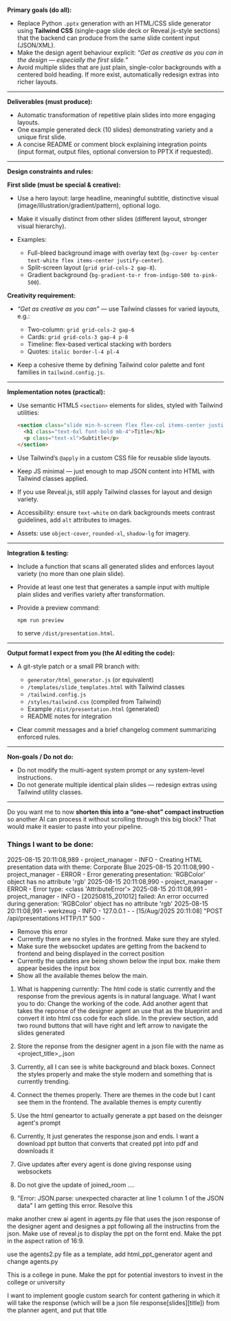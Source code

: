 **Primary goals (do all):**
* Replace Python `.pptx` generation with an HTML/CSS slide generator using **Tailwind CSS** (single-page slide deck or Reveal.js-style sections) that the backend can produce from the same slide content input (JSON/XML).
* Make the design agent behaviour explicit: *“Get as creative as you can in the design — especially the first slide.”*
* Avoid multiple slides that are just plain, single-color backgrounds with a centered bold heading. If more exist, automatically redesign extras into richer layouts.

---

**Deliverables (must produce):**

* Automatic transformation of repetitive plain slides into more engaging layouts.
* One example generated deck (10 slides) demonstrating variety and a unique first slide.
* A concise README or comment block explaining integration points (input format, output files, optional conversion to PPTX if requested).

---

**Design constraints and rules:**

**First slide (must be special & creative):**

* Use a hero layout: large headline, meaningful subtitle, distinctive visual (image/illustration/gradient/pattern), optional logo.
* Make it visually distinct from other slides (different layout, stronger visual hierarchy).
* Examples:

  * Full-bleed background image with overlay text (`bg-cover bg-center text-white flex items-center justify-center`).
  * Split-screen layout (`grid grid-cols-2 gap-8`).
  * Gradient background (`bg-gradient-to-r from-indigo-500 to-pink-500`).

**Creativity requirement:**

* *“Get as creative as you can”* — use Tailwind classes for varied layouts, e.g.:

  * Two-column: `grid grid-cols-2 gap-6`
  * Cards: `grid grid-cols-3 gap-4 p-8`
  * Timeline: flex-based vertical stacking with borders
  * Quotes: `italic border-l-4 pl-4`
* Keep a cohesive theme by defining Tailwind color palette and font families in `tailwind.config.js`.

---

**Implementation notes (practical):**

* Use semantic HTML5 `<section>` elements for slides, styled with Tailwind utilities:

  ```html
  <section class="slide min-h-screen flex flex-col items-center justify-center bg-gradient-to-r from-blue-500 to-purple-600 text-white">
    <h1 class="text-6xl font-bold mb-4">Title</h1>
    <p class="text-xl">Subtitle</p>
  </section>
  ```
* Use Tailwind’s `@apply` in a custom CSS file for reusable slide layouts.
* Keep JS minimal — just enough to map JSON content into HTML with Tailwind classes applied.
* If you use Reveal.js, still apply Tailwind classes for layout and design variety.
* Accessibility: ensure `text-white` on dark backgrounds meets contrast guidelines, add `alt` attributes to images.
* Assets: use `object-cover`, `rounded-xl`, `shadow-lg` for imagery.

---

**Integration & testing:**

* Include a function that scans all generated slides and enforces layout variety (no more than one plain slide).
* Provide at least one test that generates a sample input with multiple plain slides and verifies variety after transformation.
* Provide a preview command:

  ```bash
  npm run preview
  ```

  to serve `/dist/presentation.html`.

---


**Output format I expect from you (the AI editing the code):**

* A git-style patch or a small PR branch with:

  * `generator/html_generator.js` (or equivalent)
  * `/templates/slide_templates.html` with Tailwind classes
  * `/tailwind.config.js`
  * `/styles/tailwind.css` (compiled from Tailwind)
  * Example `/dist/presentation.html` (generated)
  * README notes for integration
* Clear commit messages and a brief changelog comment summarizing enforced rules.

---

**Non-goals / Do not do:**

* Do not modify the multi-agent system prompt or any system-level instructions.
* Do not generate multiple identical plain slides — redesign extras using Tailwind utility classes.

---

Do you want me to now **shorten this into a “one-shot” compact instruction** so another AI can process it without scrolling through this big block? That would make it easier to paste into your pipeline.



### Things I want to be done:
2025-08-15 20:11:08,989 - project_manager - INFO - Creating HTML presentation data with theme: Corporate Blue
2025-08-15 20:11:08,990 - project_manager - ERROR - Error generating presentation: 'RGBColor' object has no attribute 'rgb'
2025-08-15 20:11:08,990 - project_manager - ERROR - Error type: <class 'AttributeError'>
2025-08-15 20:11:08,991 - project_manager - INFO - [20250815_201012] failed: An error occurred during generation: 'RGBColor' object has no attribute 'rgb'
2025-08-15 20:11:08,991 - werkzeug - INFO - 127.0.0.1 - - [15/Aug/2025 20:11:08] "POST /api/presentations HTTP/1.1" 500 -
- Remove this error
- Currently there are no styles in the frontned. Make sure they are styled.
- Make sure the websocket updates are getting from the backend to frontend and being displayed in the correct position
- Currently the updates are being shown below the input box. make them appear besides the input box
- Show all the available themes below the main.

1. What is happening currently: The html code is static currently and the response from the previous agents is in natural language.  What I want you to do: Change the working of the code. Add another agent that takes the reponse of the designer agent an use that as the blueprint and convert it into html css code for each slide. In the preview section, add two round buttons that will have right and left arrow to navigate the slides generated
2. Store the reponse from the designer agent in a json file with the name as <project_title>_<timestamp>.json
3. Currently, all I can see is white background and black boxes. Connect the styles properly and make the style modern and something that is currently trending.
4. Connect the themes properly. There are themes in the code but I cant see them in the frontend. The available themes is empty curently

1. Use the html geneartor to actually generate a ppt based on the deisnger agent's prompt
2. Currently, It just generates the response.json and ends. I want a download ppt button that converts that created ppt into pdf and downloads it
3. Give updates after every agent is done giving response using websockets
3. Do not give the update of joined_room ....
4. "Error: JSON.parse: unexpected character at line 1 column 1 of the JSON data" I am getting this error. Resolve this

make another crew ai agent in agents.py file that uses the json response of the designer agent and designes a ppt following all the instructins from the json. Make use of reveal.js to display the ppt on the fornt end. Make the ppt in the aspect ration of 16:9.

use the agents2.py file as a template, add html_ppt_generator agent and change agents.py


This is a college in pune. Make the ppt for potential investors to invest in the college or university


I want to implement google custom search for content gathering in which it will take the response (which will be a json file response[slides][title]) from the planner agent, and put that title 
